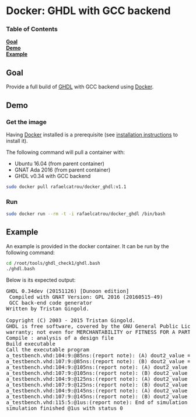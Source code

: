 # Docker: GHDL with GCC backend

### Table of Contents
**[Goal](#goal)**  
**[Demo](#demo)**  
**[Example](#example)**

## Goal

Provide a full build of [GHDL](https://github.com/tgingold/ghdl) with GCC backend using [Docker](https://www.docker.com/).

## Demo

### Get the image

Having [Docker](https://www.docker.com/) installed is a prerequisite (see [installation instructions](https://docs.docker.com/engine/installation/) to install it).

The following command will pull a container with:
+ Ubuntu 16.04 (from parent container)
+ GNAT Ada 2016 (from parent container)
+ GHDL v0.34 with GCC backend
```bash
sudo docker pull rafaelcatrou/docker_ghdl:v1.1
```

### Run

```bash
sudo docker run --rm -t -i rafaelcatrou/docker_ghdl /bin/bash
```

## Example

An example is provided in the docker container. It can be run by the following command:
```bash
cd /root/tools/ghdl_check1/ghdl.bash
./ghdl.bash
```

Below is its expected output:
<pre>
GHDL 0.34dev (20151126) [Dunoon edition]
 Compiled with GNAT Version: GPL 2016 (20160515-49)
 GCC back-end code generator
Written by Tristan Gingold.

Copyright (C) 2003 - 2015 Tristan Gingold.
GHDL is free software, covered by the GNU General Public License.  There is NO
warranty; not even for MERCHANTABILITY or FITNESS FOR A PARTICULAR PURPOSE.
Compile : analysis of a design file
Build executable
Call the executable program
a_testbench.vhd:104:9:@85ns:(report note): (A) dout2_value = 4
a_testbench.vhd:107:9:@85ns:(report note): (B) dout2_value = 6
a_testbench.vhd:104:9:@105ns:(report note): (A) dout2_value = 5
a_testbench.vhd:107:9:@105ns:(report note): (B) dout2_value = 9
a_testbench.vhd:104:9:@125ns:(report note): (A) dout2_value = 6
a_testbench.vhd:107:9:@125ns:(report note): (B) dout2_value = 12
a_testbench.vhd:104:9:@145ns:(report note): (A) dout2_value = 7
a_testbench.vhd:107:9:@145ns:(report note): (B) dout2_value = 15
a_testbench.vhd:115:5:@1us:(report note): End of simulation
simulation finished @1us with status 0
</pre>
